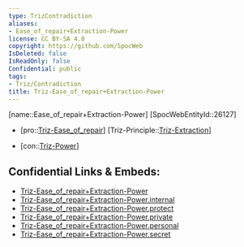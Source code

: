 ```yaml
---
type: TrizContradiction
aliases:
- Ease_of_repair+Extraction-Power
license: CC BY-SA 4.0
copyright: https://github.com/SpocWeb
IsDeleted: false
IsReadOnly: false
Confidential: public
tags: 
- Triz/Contradiction
title: Triz-Ease_of_repair+Extraction-Power
---
```

[name::Ease_of_repair+Extraction-Power]
[SpocWebEntityId::26127]
+ [pro::[Triz-Ease_of_repair](tech/Triz/Parameter/Triz-Ease_of_repair.md)]
[Triz-Principle::[Triz-Extraction](tech/Triz/Principle/Triz-Extraction.md)]
- [con::[Triz-Power](tech/Triz/Parameter/Triz-Power.md)]



## Confidential Links & Embeds: 
- [Triz-Ease_of_repair+Extraction-Power](../../../../_public/tech/Triz/Contradict/Triz-Ease_of_repair+Extraction-Power.md) 
- [Triz-Ease_of_repair+Extraction-Power.internal](../../../../_internal/tech/Triz/Contradict/Triz-Ease_of_repair+Extraction-Power.internal.md) 
- [Triz-Ease_of_repair+Extraction-Power.protect](../../../../_protect/tech/Triz/Contradict/Triz-Ease_of_repair+Extraction-Power.protect.md) 
- [Triz-Ease_of_repair+Extraction-Power.private](../../../../_private/tech/Triz/Contradict/Triz-Ease_of_repair+Extraction-Power.private.md) 
- [Triz-Ease_of_repair+Extraction-Power.personal](../../../../_personal/tech/Triz/Contradict/Triz-Ease_of_repair+Extraction-Power.personal.md) 
- [Triz-Ease_of_repair+Extraction-Power.secret](../../../../_secret/tech/Triz/Contradict/Triz-Ease_of_repair+Extraction-Power.secret.md) 
